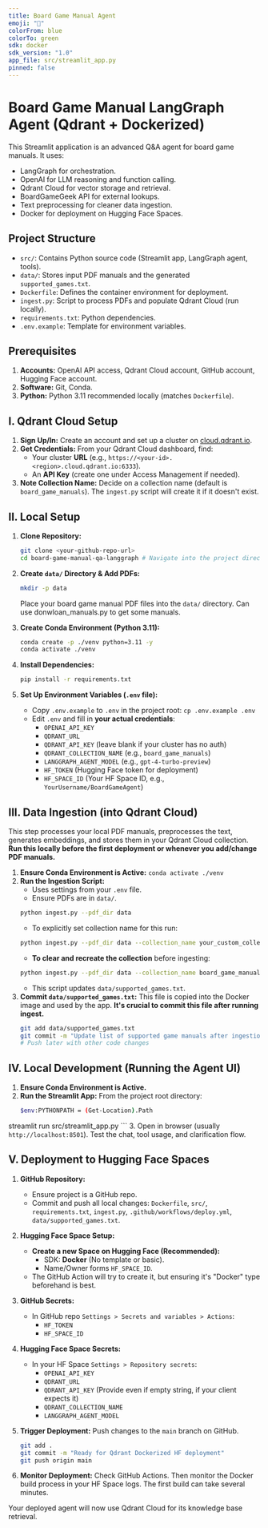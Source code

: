 ```yaml
---
title: Board Game Manual Agent
emoji: "🎲"
colorFrom: blue
colorTo: green
sdk: docker
sdk_version: "1.0"
app_file: src/streamlit_app.py
pinned: false
---
```


# Board Game Manual LangGraph Agent (Qdrant + Dockerized)

This Streamlit application is an advanced Q&A agent for board game manuals. It uses:
-   LangGraph for orchestration.
-   OpenAI for LLM reasoning and function calling.
-   Qdrant Cloud for vector storage and retrieval.
-   BoardGameGeek API for external lookups.
-   Text preprocessing for cleaner data ingestion.
-   Docker for deployment on Hugging Face Spaces.

## Project Structure

-   `src/`: Contains Python source code (Streamlit app, LangGraph agent, tools).
-   `data/`: Stores input PDF manuals and the generated `supported_games.txt`.
-   `Dockerfile`: Defines the container environment for deployment.
-   `ingest.py`: Script to process PDFs and populate Qdrant Cloud (run locally).
-   `requirements.txt`: Python dependencies.
-   `.env.example`: Template for environment variables.

## Prerequisites

1.  **Accounts:** OpenAI API access, Qdrant Cloud account, GitHub account, Hugging Face account.
2.  **Software:** Git, Conda.
3.  **Python:** Python 3.11 recommended locally (matches `Dockerfile`).

## I. Qdrant Cloud Setup

1.  **Sign Up/In:** Create an account and set up a cluster on [cloud.qdrant.io](https://cloud.qdrant.io/).
2.  **Get Credentials:** From your Qdrant Cloud dashboard, find:
    *   Your cluster **URL** (e.g., `https://<your-id>.<region>.cloud.qdrant.io:6333`).
    *   An **API Key** (create one under Access Management if needed).
3.  **Note Collection Name:** Decide on a collection name (default is `board_game_manuals`). The `ingest.py` script will create it if it doesn't exist.

## II. Local Setup

1.  **Clone Repository:**
    ```bash
    git clone <your-github-repo-url>
    cd board-game-manual-qa-langgraph # Navigate into the project directory
    ```

2.  **Create `data/` Directory & Add PDFs:**
    ```bash
    mkdir -p data
    ```
    Place your board game manual PDF files into the `data/` directory. Can use donwloan_manuals.py to get some manuals.

3.  **Create Conda Environment (Python 3.11):**
    ```bash
    conda create -p ./venv python=3.11 -y
    conda activate ./venv
    ```

4.  **Install Dependencies:**
    ```bash
    pip install -r requirements.txt
    ```

5.  **Set Up Environment Variables (`.env` file):**
    *   Copy `.env.example` to `.env` in the project root: `cp .env.example .env`
    *   Edit `.env` and fill in **your actual credentials**:
        *   `OPENAI_API_KEY`
        *   `QDRANT_URL`
        *   `QDRANT_API_KEY` (leave blank if your cluster has no auth)
        *   `QDRANT_COLLECTION_NAME` (e.g., `board_game_manuals`)
        *   `LANGGRAPH_AGENT_MODEL` (e.g., `gpt-4-turbo-preview`)
        *   `HF_TOKEN` (Hugging Face token for deployment)
        *   `HF_SPACE_ID` (Your HF Space ID, e.g., `YourUsername/BoardGameAgent`)

## III. Data Ingestion (into Qdrant Cloud)

This step processes your local PDF manuals, preprocesses the text, generates embeddings, and stores them in your Qdrant Cloud collection. **Run this locally before the first deployment or whenever you add/change PDF manuals.**

1.  **Ensure Conda Environment is Active:** `conda activate ./venv`
2.  **Run the Ingestion Script:**
    *   Uses settings from your `.env` file.
    *   Ensure PDFs are in `data/`.
    ```bash
    python ingest.py --pdf_dir data
    ```
    *   To explicitly set collection name for this run:
    ```bash
    python ingest.py --pdf_dir data --collection_name your_custom_collection
    ```
    *   **To clear and recreate the collection** before ingesting:
    ```bash
    python ingest.py --pdf_dir data --collection_name board_game_manuals --clear
    ```
    *   This script updates `data/supported_games.txt`.
3.  **Commit `data/supported_games.txt`:** This file is copied into the Docker image and used by the app. **It's crucial to commit this file after running ingest.**
    ```bash
    git add data/supported_games.txt
    git commit -m "Update list of supported game manuals after ingestion"
    # Push later with other code changes
    ```

## IV. Local Development (Running the Agent UI)

1.  **Ensure Conda Environment is Active.**
2.  **Run the Streamlit App:** From the project root directory:
    ```bash
    $env:PYTHONPATH = (Get-Location).Path
streamlit run src/streamlit_app.py
    ```
3.  Open in browser (usually `http://localhost:8501`). Test the chat, tool usage, and clarification flow.

## V. Deployment to Hugging Face Spaces

1.  **GitHub Repository:**
    *   Ensure project is a GitHub repo.
    *   Commit and push all local changes: `Dockerfile`, `src/`, `requirements.txt`, `ingest.py`, `.github/workflows/deploy.yml`, `data/supported_games.txt`.

2.  **Hugging Face Space Setup:**
    *   **Create a new Space on Hugging Face (Recommended):**
        *   SDK: **Docker** (No template or basic).
        *   Name/Owner forms `HF_SPACE_ID`.
    *   The GitHub Action will try to create it, but ensuring it's "Docker" type beforehand is best.

3.  **GitHub Secrets:**
    *   In GitHub repo `Settings > Secrets and variables > Actions`:
        *   `HF_TOKEN`
        *   `HF_SPACE_ID`

4.  **Hugging Face Space Secrets:**
    *   In your HF Space `Settings > Repository secrets`:
        *   `OPENAI_API_KEY`
        *   `QDRANT_URL`
        *   `QDRANT_API_KEY` (Provide even if empty string, if your client expects it)
        *   `QDRANT_COLLECTION_NAME`
        *   `LANGGRAPH_AGENT_MODEL`

5.  **Trigger Deployment:** Push changes to the `main` branch on GitHub.
    ```bash
    git add .
    git commit -m "Ready for Qdrant Dockerized HF deployment"
    git push origin main
    ```

6.  **Monitor Deployment:** Check GitHub Actions. Then monitor the Docker build process in your HF Space logs. The first build can take several minutes.

Your deployed agent will now use Qdrant Cloud for its knowledge base retrieval.